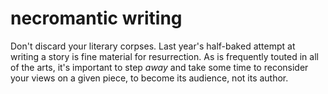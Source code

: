 # necromantic writing

Don't discard your literary corpses. Last year's half-baked attempt at writing a
story is fine material for resurrection. As is frequently touted in all of the
arts, it's important to step *away* and take some time to reconsider your views
on a given piece, to become its audience, not its author. 
